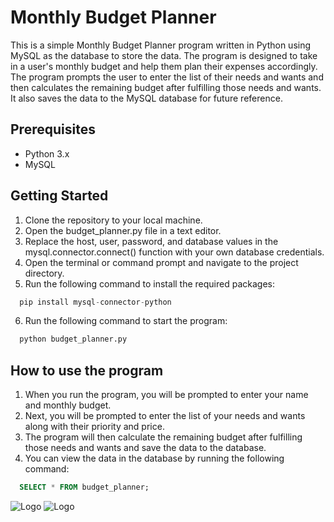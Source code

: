 # Monthly Budget Planner
This is a simple Monthly Budget Planner program written in Python using MySQL as the database to store the data. The program is designed to take in a user's monthly budget and help them plan their expenses accordingly. The program prompts the user to enter the list of their needs and wants and then calculates the remaining budget after fulfilling those needs and wants. It also saves the data to the MySQL database for future reference.

## Prerequisites
- Python 3.x
- MySQL
## Getting Started
1. Clone the repository to your local machine.
2. Open the budget_planner.py file in a text editor.
3. Replace the host, user, password, and database values in the mysql.connector.connect() function with your own database credentials.
4. Open the terminal or command prompt and navigate to the project directory.
5. Run the following command to install the required packages:
```py
  pip install mysql-connector-python
```
6. Run the following command to start the program:
```py
  python budget_planner.py
```
## How to use the program
1. When you run the program, you will be prompted to enter your name and monthly budget.
2. Next, you will be prompted to enter the list of your needs and wants along with their priority and price.
3. The program will then calculate the remaining budget after fulfilling those needs and wants and save the data to the database.
4. You can view the data in the database by running the following command:
```sql
  SELECT * FROM budget_planner;
```

![Logo](https://www.mysql.com/common/logos/logo-mysql-170x115.png)
![Logo](https://upload.wikimedia.org/wikipedia/commons/thumb/c/c3/Python-logo-notext.svg/115px-Python-logo-notext.svg.png?20220821155029)


